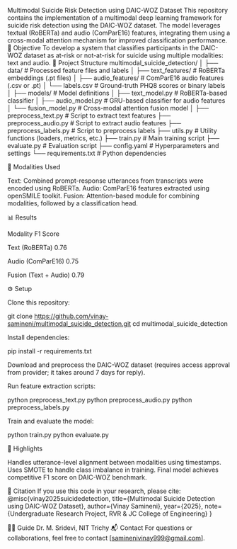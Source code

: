 Multimodal Suicide Risk Detection using DAIC-WOZ Dataset
This repository contains the implementation of a multimodal deep learning framework for suicide risk detection using the DAIC-WOZ dataset. The model leverages textual (RoBERTa) and audio (ComParE16) features, integrating them using a cross-modal attention mechanism for improved classification performance.
🚀 Objective
To develop a system that classifies participants in the DAIC-WOZ dataset as at-risk or not-at-risk for suicide using multiple modalities: text and audio.
📂 Project Structure
multimodal_suicide_detection/
│
├── data/ # Processed feature files and labels
│   ├── text_features/ # RoBERTa embeddings (.pt files)
│   ├── audio_features/ # ComParE16 audio features (.csv or .pt)
│   └── labels.csv # Ground-truth PHQ8 scores or binary labels
│
├── models/ # Model definitions
│   ├── text_model.py # RoBERTa-based classifier
│   ├── audio_model.py # GRU-based classifier for audio features
│   └── fusion_model.py # Cross-modal attention fusion model
│
├── preprocess_text.py # Script to extract text features
├── preprocess_audio.py # Script to extract audio features
├── preprocess_labels.py # Script to preprocess labels
├── utils.py # Utility functions (loaders, metrics, etc.)
├── train.py # Main training script
├── evaluate.py # Evaluation script
├── config.yaml # Hyperparameters and settings
└── requirements.txt # Python dependencies

🧠 Modalities Used

Text: Combined prompt-response utterances from transcripts were encoded using RoBERTa.
Audio: ComParE16 features extracted using openSMILE toolkit.
Fusion: Attention-based module for combining modalities, followed by a classification head.

📊 Results



Modality
F1 Score



Text (RoBERTa)
0.76


Audio (ComParE16)
0.75


Fusion (Text + Audio)
0.79


⚙️ Setup

Clone this repository:

git clone https://github.com/vinay-samineni/multimodal_suicide_detection.git
cd multimodal_suicide_detection


Install dependencies:

pip install -r requirements.txt


Download and preprocess the DAIC-WOZ dataset (requires access approval from provider; it takes around 7 days for reply).

Run feature extraction scripts:


python preprocess_text.py
python preprocess_audio.py
python preprocess_labels.py


Train and evaluate the model:

python train.py
python evaluate.py

📌 Highlights

Handles utterance-level alignment between modalities using timestamps.
Uses SMOTE to handle class imbalance in training.
Final model achieves competitive F1 score on DAIC-WOZ benchmark.

📜 Citation
If you use this code in your research, please cite:
@misc{vinay2025suicidedetection,
  title={Multimodal Suicide Detection using DAIC-WOZ Dataset},
  author={Vinay Samineni},
  year={2025},
  note={Undergraduate Research Project, RVR & JC College of Engineering}
}

🧑‍🏫 Guide
Dr. M. Sridevi, NIT Trichy
📬 Contact
For questions or collaborations, feel free to contact [saminenivinay999@gmail.com].
